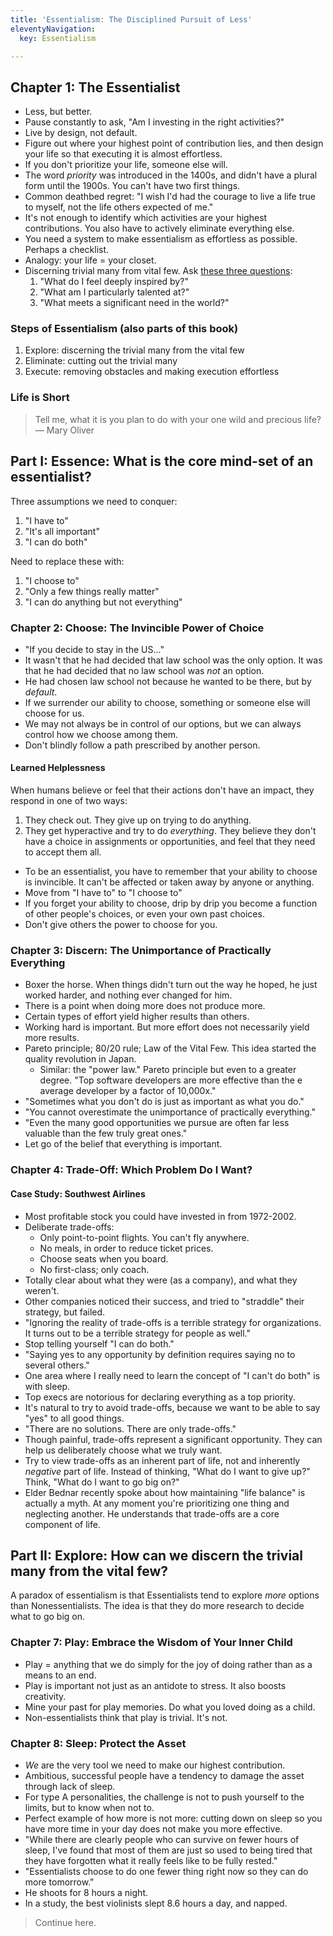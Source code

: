 ```yaml
---
title: 'Essentialism: The Disciplined Pursuit of Less'
eleventyNavigation:
  key: Essentialism

---
```

## Chapter 1: The Essentialist

* Less, but better.
* Pause constantly to ask, "Am I investing in the right activities?"
* Live by design, not default.
* Figure out where your highest point of contribution lies, and then design your life so that executing it is almost effortless.
* If you don't prioritize your life, someone else will.
* The word _priority_ was introduced in the 1400s, and didn't have a plural form until the 1900s. You can't have two first things.
* Common deathbed regret: "I wish I'd had the courage to live a life true to myself, not the life others expected of me."
* It's not enough to identify which activities are your highest contributions. You also have to actively eliminate everything else.
* You need a system to make essentialism as effortless as possible. Perhaps a checklist.
* Analogy: your life = your closet.
* Discerning trivial many from vital few. Ask [these three questions](three-questions.md):
  1. "What do I feel deeply inspired by?"
  2. "What am I particularly talented at?"
  3. "What meets a significant need in the world?"

### Steps of Essentialism (also parts of this book)

1. Explore: discerning the trivial many from the vital few
2. Eliminate: cutting out the trivial many
3. Execute: removing obstacles and making execution effortless

### Life is Short

> Tell me, what it is you plan to do
> with your one wild and precious life?
> — Mary Oliver

## Part I: Essence: What is the core mind-set of an essentialist?

Three assumptions we need to conquer:

1. "I have to"
2. "It's all important"
3. "I can do both"

Need to replace these with:

1. "I choose to"
2. "Only a few things really matter"
3. "I can do anything but not everything"

### Chapter 2: Choose: The Invincible Power of Choice

* "If you decide to stay in the US..."
* It wasn't that he had decided that law school was the only option. It was that he had decided that no law school was _not_ an option.
* He had chosen law school not because he wanted to be there, but by _default_.
* If we surrender our ability to choose, something or someone else will choose for us.
* We may not always be in control of our options, but we can always control how we choose among them.
* Don't blindly follow a path prescribed by another person.

#### Learned Helplessness

When humans believe or feel that their actions don't have an impact, they respond in one of two ways:

1. They check out. They give up on trying to do anything.
2. They get hyperactive and try to do _everything_. They believe they don't have a choice in assignments or opportunities, and feel that they need to accept them all.

* To be an essentialist, you have to remember that your ability to choose is invincible. It can't be affected or taken away by anyone or anything.
* Move from "I have to" to "I choose to"
* If you forget your ability to choose, drip by drip you become a function of other people's choices, or even your own past choices.
* Don't give others the power to choose for you.

### Chapter 3: Discern: The Unimportance of Practically Everything

* Boxer the horse. When things didn't turn out the way he hoped, he just worked harder, and nothing ever changed for him.
* There is a point when doing more does not produce more.
* Certain types of effort yield higher results than others.
* Working hard is important. But more effort does not necessarily yield more results.
* Pareto principle; 80/20 rule; Law of the Vital Few. This idea started the quality revolution in Japan.
  * Similar: the "power law." Pareto principle but even to a greater degree. "Top software developers are more effective than the e average developer by a factor of 10,000x."
* "Sometimes what you don't do is just as important as what you do."
* "You cannot overestimate the unimportance of practically everything."
* "Even the many good opportunities we pursue are often far less valuable than the few truly great ones."
* Let go of the belief that everything is important.

### Chapter 4: Trade-Off: Which Problem Do I Want?

#### Case Study: Southwest Airlines

* Most profitable stock you could have invested in from 1972-2002.
* Deliberate trade-offs:
  * Only point-to-point flights. You can't fly anywhere.
  * No meals, in order to reduce ticket prices.
  * Choose seats when you board.
  * No first-class; only coach.
* Totally clear about what they were (as a company), and what they weren't.
* Other companies noticed their success, and tried to "straddle" their strategy, but failed.
* "Ignoring the reality of trade-offs is a terrible strategy for organizations. It turns out to be a terrible strategy for people as well."
* Stop telling yourself "I can do both."
* "Saying yes to any opportunity by definition requires saying no to several others."
* One area where I really need to learn the concept of "I can't do both" is with sleep.
* Top execs are notorious for declaring everything as a top priority.
* It's natural to try to avoid trade-offs, because we want to be able to say "yes" to all good things.
* "There are no solutions. There are only trade-offs."
* Though painful, trade-offs represent a significant opportunity. They can help us deliberately choose what we truly want.
* Try to view trade-offs as an inherent part of life, not and inherently _negative_ part of life. Instead of thinking, "What do I want to give up?" Think, "What do I want to go big on?"
* Elder Bednar recently spoke about how maintaining "life balance" is actually a myth. At any moment you're prioritizing one thing and neglecting another. He understands that trade-offs are a core component of life.

## Part II: Explore: How can we discern the trivial many from the vital few?

A paradox of essentialism is that Essentialists tend to explore _more_ options than Nonessentialists. The idea is that they do more research to decide what to go big on.

### Chapter 7: Play: Embrace the Wisdom of Your Inner Child

* Play = anything that we do simply for the joy of doing rather than as a means to an end.
* Play is important not just as an antidote to stress. It also boosts creativity.
* Mine your past for play memories. Do what you loved doing as a child.
* Non-essentialists think that play is trivial. It's not.

### Chapter 8: Sleep: Protect the Asset

* _We_ are the very tool we need to make our highest contribution.
* Ambitious, successful people have a tendency to damage the asset through lack of sleep.
* For type A personalities, the challenge is not to push yourself to the limits, but to know when not to.
* Perfect example of how more is not more: cutting down on sleep so you have more time in your day does not make you more effective.
* "While there are clearly people who can survive on fewer hours of sleep, I've found that most of them are just so used to being tired that they have forgotten what it really feels like to be fully rested."
* "Essentialists choose to do one fewer thing right now so they can do more tomorrow."
* He shoots for 8 hours a night.
* In a study, the best violinists slept 8.6 hours a day, and napped.

> Continue here.